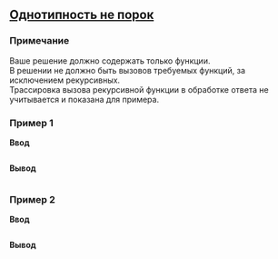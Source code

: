 ## [Однотипность не порок](../../../solutions/4.3/43_g.py)



### Примечание

Ваше решение должно содержать только функции.\
В решении не должно быть вызовов требуемых функций, за исключением рекурсивных.\
Трассировка вызова рекурсивной функции в обработке ответа не учитывается и показана для примера.

### Пример 1

**Ввод**
```plaintext

```

**Вывод**
```plaintext

```

### Пример 2

**Ввод**
```plaintext

```

**Вывод**
```plaintext

```
